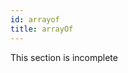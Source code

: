 ```yaml
---
id: arrayof
title: arrayOf
---
```


This section is incomplete
<!-- `import { arrayOf } from 'xoid'`

Models are special **create** functions. `arrayOf` creates a special **create** function that receives an array as the initial state. It makes sure that each array element is of the same model type. Second argument can optionally be used to attach usables to the root itself.

```js
import { model, arrayOf, use } from 'xoid';

const NumberModel = model((store) => ({
  increment: () => store((state) => state + 1),
  decrement: () => store((state) => state - 1)
}))

const NumberArrayModel = arrayOf(NumberModel, (store) => ({
  add: (num: number) => store(state => [...state, num])
}))

const numbers = NumberArrayModel([1, 3])
use(numbers).add(5)
use(numbers).add(7)
Object.entries(numbers).forEach(([_key, num]) => use(num).increment())

numbers() // [2, 4, 6, 8]
``` -->
